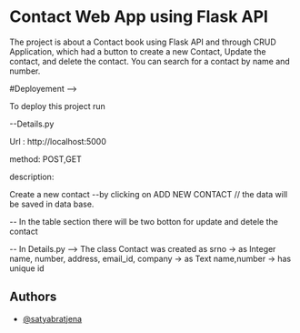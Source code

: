 
# Contact Web App using Flask API

The project is about a Contact book using Flask API and through CRUD Application, which had a button to create a new Contact, Update the contact, and delete the contact.
You can search for a contact by name and number.

#Deployement -->

To deploy this project run

--Details.py

Url : http://localhost:5000

method: POST,GET

description: 

Create a new contact --by clicking on ADD NEW CONTACT
// the data will be saved in data base. 

-- In the table section there will be two botton for update and detele the contact


-- In Details.py --> The class Contact was created as
srno -> as Integer
name, number, address, email_id, company -> as Text
name,number -> has unique id
## Authors

- [@satyabratjena](https://github.com/satyabratjena)

